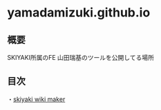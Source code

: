 # yamadamizuki.github.io


## 概要
SKIYAKI所属のFE 山田瑞基のツールを公開してる場所

## 目次
・[skiyaki wiki maker](https://yamadamizuki.gihub.io/wiki_maker)
